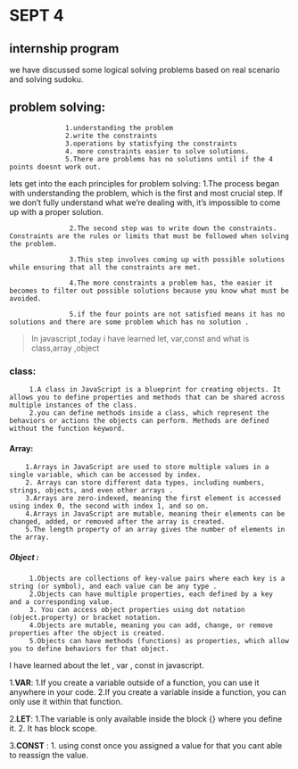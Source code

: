 # SEPT 4

## **internship program**

we have discussed some logical solving problems based on real scenario and solving  sudoku.

## problem solving:
                  1.understanding the problem
                  2.write the constraints
                  3.operations by statisfying the constraints
                  4. more constraints easier to solve solutions.
                  5.There are problems has no solutions until if the 4 points doesnt work out.

lets get into the each principles for problem solving:
                   1.The process began with understanding the problem, which is the first and most crucial step. If we don’t fully understand what we’re dealing with, it’s impossible to come up with a proper solution.

                   2.The second step was to write down the constraints. Constraints are the rules or limits that must be followed when solving the problem.

                   3.This step involves coming up with possible solutions while ensuring that all the constraints are met. 

                   4.The more constraints a problem has, the easier it becomes to filter out possible solutions because you know what must be avoided.

                   5.if the four points are not satisfied means it has no solutions and there are some problem which has no solution .



> In javascript ,today i have learned let, var,const and what is class,array ,object

### class:
         1.A class in JavaScript is a blueprint for creating objects. It allows you to define properties and methods that can be shared across multiple instances of the class.
         2.you can define methods inside a class, which represent the behaviors or actions the objects can perform. Methods are defined without the function keyword.

#### Array:
        1.Arrays in JavaScript are used to store multiple values in a single variable, which can be accessed by index.
        2. Arrays can store different data types, including numbers, strings, objects, and even other arrays .
        3.Arrays are zero-indexed, meaning the first element is accessed using index 0, the second with index 1, and so on.
        4.Arrays in JavaScript are mutable, meaning their elements can be changed, added, or removed after the array is created.
        5.The length property of an array gives the number of elements in the array.

##### Object :
         1.Objects are collections of key-value pairs where each key is a string (or symbol), and each value can be any type .
         2.Objects can have multiple properties, each defined by a key  and a corresponding value.
         3. You can access object properties using dot notation (object.property) or bracket notation.
         4.Objects are mutable, meaning you can add, change, or remove properties after the object is created.
         5.Objects can have methods (functions) as properties, which allow you to define behaviors for that object.


I have learned about the let , var , const in javascript.

1.**VAR**:
       1.If you create a variable outside of a function, you can use it anywhere in your code.
       2.If you create a variable inside a function, you can only use it within that function.

2.**LET**:
     1.The variable is only available inside the block {} where you define it.
     2. It  has block scope.

3.**CONST** :
      1. using const once you assigned a value for that you cant able to reassign the value.
       
         